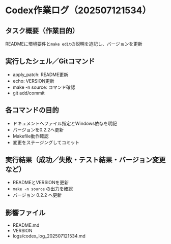 # Codex作業ログ（202507121534）
## タスク概要（作業目的）
READMEに環境要件と`make edit`の説明を追記し、バージョンを更新

## 実行したシェル／Gitコマンド
- apply_patch: README更新
- echo: VERSION更新
- make -n source: コマンド確認
- git add/commit

## 各コマンドの目的
- ドキュメントへファイル指定とWindows依存を明記
- バージョンを0.2.2へ更新
- Makefile動作確認
- 変更をステージングしてコミット

## 実行結果（成功／失敗・テスト結果・バージョン変更など）
- READMEとVERSIONを更新
- `make -n source` の出力を確認
- バージョン 0.2.2 へ更新

## 影響ファイル
- README.md
- VERSION
- logs/codex_log_202507121534.md

